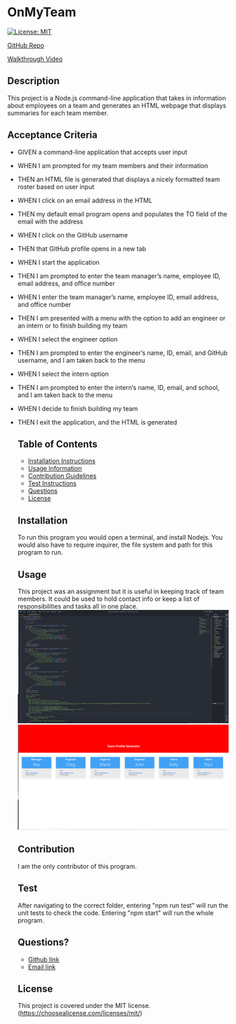 # OnMyTeam

  [![License: MIT](https://img.shields.io/badge/License-MIT-yellow.svg)](https://opensource.org/licenses/MIT)

  [GitHub Repo](https://github.com/ampatte/OnMyTeam)

  [Walkthrough Video](https://watch.screencastify.com/v/SWSUfCTzKQB19dqHJ2Eq)
  ## Description
  This project is a Node.js command-line application that takes in information about employees on a team and generates an HTML webpage that displays summaries for each team member.

  ## Acceptance Criteria
* GIVEN a command-line application that accepts user input
* WHEN I am prompted for my team members and their information
* THEN an HTML file is generated that displays a nicely formatted team roster based on user input
* WHEN I click on an email address in the HTML
* THEN my default email program opens and populates the TO field of the email with the address
* WHEN I click on the GitHub username
* THEN that GitHub profile opens in a new tab
* WHEN I start the application
* THEN I am prompted to enter the team manager’s name, employee ID, email address, and office number
* WHEN I enter the team manager’s name, employee ID, email address, and office number
* THEN I am presented with a menu with the option to add an engineer or an intern or to finish building my team
* WHEN I select the engineer option
* THEN I am prompted to enter the engineer’s name, ID, email, and GitHub username, and I am taken back to the menu
* WHEN I select the intern option
* THEN I am prompted to enter the intern’s name, ID, email, and school, and I am taken back to the menu
* WHEN I decide to finish building my team
* THEN I exit the application, and the HTML is generated

  ## Table of Contents
  - [Installation Instructions](#Installation)
  - [Usage Information](#Usage)
  - [Contribution Guidelines](#Contribution)
  - [Test Instructions](#Test)
  - [Questions](#Questions)
  - [License](#License)
  
  ## Installation
  To run this program you would open a terminal, and install Nodejs. You would also have to require inquirer, the file system and path for this program to run.

  ## Usage
  This project was an assignment but it is useful in keeping track of team members. It could be used to hold contact info or keep a list of responsibilities and tasks all in one place.
  ![alt text](Assets/code.png)
  ![alt text](Assets/OnMyTeam.png)
  
  ## Contribution
  I am the only contributor of this program.

  ## Test
  After navigating to the correct folder, entering "npm run test" will run the unit tests to check the code. Entering "npm start" will run the whole program. 

  ## Questions?
  - [Github link]( https://github.com/ampatte)
  - [Email link](ampatte717@gmail.com)

  ## License
    This project is covered under the MIT license.(https://choosealicense.com/licenses/mit/)
